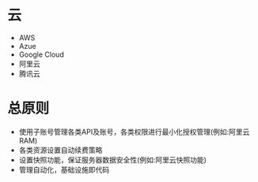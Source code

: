 # 云
- AWS
- Azue
- Google Cloud
- 阿里云
- 腾讯云


# 总原则
- 使用子账号管理各类API及账号，各类权限进行最小化授权管理(例如:阿里云RAM)
- 各类资源设置自动续费策略
- 设置快照功能，保证服务器数据安全性(例如:阿里云快照功能)
- 管理自动化，基础设施即代码
